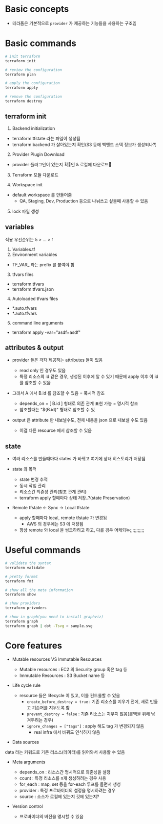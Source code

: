 # Basic concepts

- 테라폼은 기본적으로 `provider` 가 제공하는 기능들을 사용하는 구조임

# Basic commands

```bash
# init terraform
terraform init

# review the configuration
terraform plan

# apply the configuration
terraform apply

# remove the configuration
terraform destroy
```

## terraform init

1. Backend initialization
- terraform.tfstate 라는 파일이 생성됨
- terraform backend 가 살아있는지 확인(S3 등에 백엔드 스택 정보가 생성되나?)

2. Provider Plugin Download
- provider 플러그인이 있는지 확인 & 로컬에 다운로드

3. Terraform 모듈 다운로드

4. Workspace init
- default workspace 를 만들어줌
  - QA, Staging, Dev, Production 등으로 나눠쓰고 싶을때 사용할 수 있음

5. lock 파일 생성

## variables

적용 우선순위는 5 > ... > 1

1. Variables.tf
2. Environment variables
  - TF_VAR_ 라는 prefix 를 붙여야 함
3. tfvars files
  - terraform.tfvars
  - terraform.tfvars.json
4. Autoloaded tfvars files
  - *.auto.tfvars
  - *.auto.tfvars
5. command line arguments
  - terraform apply -var="asdf=asdf"

## attributes & output

- provider 들은 각자 제공하는 attributes 들이 있음
  - read only 인 경우도 있음
  - 특정 리소스의 id 같은 경우, 생성된 이후에 알 수 있기 때문에 apply 이후 이 id 를 참조할 수 있음

- 그래서 A 에서 B.id 를 참조할 수 있음 = 묵시적 참조
  - depends_on = [ B.id ] 형태로 의존 관계 표현 가능 = 명시적 참조
  - 참조할때는 "${B.id}" 형태로 참조할 수 있

- output 은 attribute 만 내보낼수도, 전체 내용을 json 으로 내보낼 수도 있음
  - 이걸 다른 resource 에서 참조할 수 있음

## state

- 여러 리소스를 만들때마다 states 가 바뀌고 여기에 상태 히스토리가 저장됨

- state 의 목적
  - state 변경 추적
  - 동시 작업 관리
  - 리소스간 의존성 관리(참조 관계 관리)
  - terraform apply 할때마다 상태 저장..?(state Preservation)

- Remote tfstate <- Sync -> Local tfstate
  - apply 할때마다 local, remote tfstate 가 변경됨
    - AWS 의 경우에는 S3 에 저장됨
  - 항상 remote 와 local 을 씽크하려고 하고, 다를 경우 어케되누;;;;;;;;;;;

# Useful commands

```bash
# validate the syntax
terraform validate

# pretty format
terraform fmt

# show all the meta information
terraform show

# show providers
terraform privoders

# show in graph(you need to install graphviz)
terraform graph
terraform graph | dot -Tsvg > sample.svg
```

# Core features

- Mutable resources VS Immutable Resources
  - Mutable resources : EC2 의 Security group 혹은 tag 등
  - Immutable Resources : S3 Bucket name 등

- Life cycle rule
  - resource 들은 lifecycle 이 있고, 이를 컨드롤할 수 있음
    - `create_before_destroy = true` : 기존 리소스를 지우기 전에, 새로 만들고 기존꺼를 지우도록 함
    - `prevent_destroy = false` : 기존 리소스는 지우지 않음(롤백을 위해 남겨두려는 경우)
    - `ignore_changes = ["tags"]` : apply 해도 tag 가 변경되지 않음
      - real infra 에서 바꿔도 인식하지 않음

- Data sources

data 라는 키워드로 기존 리소스(데이터)를 읽어와서 사용할 수 있음

- Meta arguments
  - depends_on : 리소스간 명시적으로 의존성을 설정
  - count : 특정 리소스를 n개 생성하려는 경우 사용
  - for_each : map, set 등을 for-each 루프를 돌면서 생성
  - provider : 특정 프로바이더의 설정을 명시하려는 경우
  - source : 소스가 로컬에 있는지 깃에 있는지?

- Version control
  - 프로바이더의 버전을 명시할 수 있음
